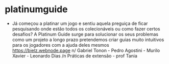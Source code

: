 # platinumguide
 - Já começou a platinar um jogo e sentiu aquela preguiça de ficar pesquisando onde estão todos os colecionáveis ou como fazer certos desafios?
   A Platinum Guide surge para solucionar os seus problemas como um projeto a longo prazo pretendemos criar guias muito intuitivos para os jogadores com a ajuda deles mesmos
   https://bielz.webnode.page n/
   Gabriel Tonon - Pedro Agostini - Murilo Xavier - Leonardo Dias /n
   Práticas de extensão - prof Tania
